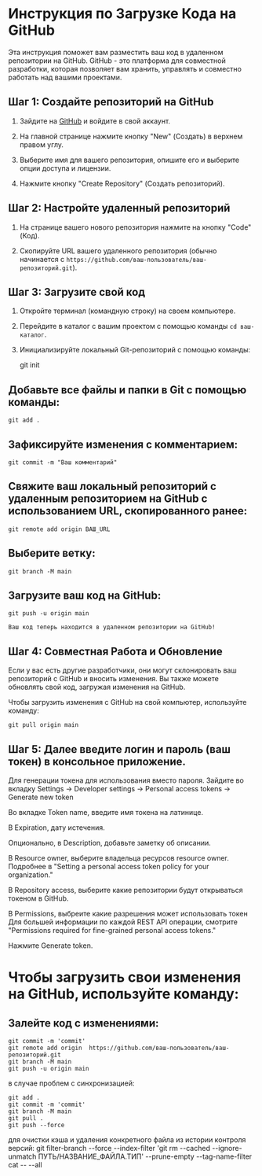 # Инструкция по Загрузке Кода на GitHub

Эта инструкция поможет вам разместить ваш код в удаленном репозитории на GitHub. GitHub - это платформа для совместной разработки, которая позволяет вам хранить, управлять и совместно работать над вашими проектами.

## Шаг 1: Создайте репозиторий на GitHub

1. Зайдите на [GitHub](https://github.com/) и войдите в свой аккаунт.

2. На главной странице нажмите кнопку "New" (Создать) в верхнем правом углу.

3. Выберите имя для вашего репозитория, опишите его и выберите опции доступа и лицензии.

4. Нажмите кнопку "Create Repository" (Создать репозиторий).

## Шаг 2: Настройте удаленный репозиторий

1. На странице вашего нового репозитория нажмите на кнопку "Code" (Код).

2. Скопируйте URL вашего удаленного репозитория (обычно начинается с `https://github.com/ваш-пользователь/ваш-репозиторий.git`).

## Шаг 3: Загрузите свой код

1. Откройте терминал (командную строку) на своем компьютере.

2. Перейдите в каталог с вашим проектом с помощью команды `cd ваш-каталог`.

3. Инициализируйте локальный Git-репозиторий с помощью команды:

    git init

## Добавьте все файлы и папки в Git с помощью команды:

    git add .

## Зафиксируйте изменения с комментарием:

    git commit -m "Ваш комментарий"

## Свяжите ваш локальный репозиторий с удаленным репозиторием на GitHub с использованием URL, скопированного ранее:

    git remote add origin ВАШ_URL

## Выберите ветку:

    git branch -M main

## Загрузите ваш код на GitHub:

    git push -u origin main

    Ваш код теперь находится в удаленном репозитории на GitHub!

 ## Шаг 4: Совместная Работа и Обновление

Если у вас есть другие разработчики, они могут склонировать ваш репозиторий с GitHub и вносить изменения. Вы также можете обновлять свой код, загружая изменения на GitHub.

Чтобы загрузить изменения с GitHub на свой компьютер, используйте команду:

    git pull origin main

 ## Шаг 5: Далее введите логин и пароль (ваш токен) в консольное приложение.

Для генерации токена для использования вместо пароля. Зайдите во вкладку Settings -> Developer settings -> Personal access tokens -> Generate new token

Во вкладке Token name, введите имя токена на латинице.

В Expiration, дату истечения.

Опционально, в Description, добавьте заметку об описании.

В Resource owner, выберите владельца ресурсов resource owner. Подробнее в "Setting a personal access token policy for your organization."

В Repository access, выберите какие репозитории будут открываться токеном в GitHub.


В Permissions, выбреите какие разрешения может использовать токен Для большей информации по каждой REST API операции, смотрите "Permissions required for fine-grained personal access tokens."

Нажмите Generate token.






# Чтобы загрузить свои изменения на GitHub, используйте команду:

## Залейте код с изменениями:

    git commit -m 'commit'
    git remote add origin  https://github.com/ваш-пользователь/ваш-репозиторий.git
    git branch -M main
    git push -u origin main

в случае проблем с синхронизацией: 


    git add .
    git commit -m 'commit'
    git branch -M main
    git pull .
    git push --force

    
для очистки кэша и удаления конкретного файла из истории контроля версий:
git filter-branch --force --index-filter 'git rm --cached --ignore-unmatch ПУТЬ/НАЗВАНИЕ_ФАЙЛА.ТИП' --prune-empty --tag-name-filter cat -- --all
